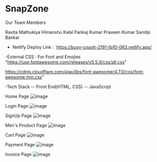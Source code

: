 # SnapZone


Our Team Members

Raxita Mathukiya
Himanshu Kalal
Pankaj Kumar
Praveen Kumar
Sandip Bankar


- Netlify Deploy Link : `https://busy-cough-2191-fp10-063.netlify.app/

-External CSS : 
For Font and Emojies 
"https://use.fontawesome.com/releases/v5.5.0/css/all.css"

https://cdnjs.cloudflare.com/ajax/libs/font-awesome/4.7.0/css/font-awesome.min.css"

-Tech Stack 
-- Front End(HTML, CSS)
-- JavaScript

Home Page
![image](https://github.com/raxitamathukiya/SnapZone/assets/36467733/1ddacb2c-c3bb-45db-846f-a1cfbed8d86d)

Login Page
![image](https://github.com/raxitamathukiya/SnapZone/assets/36467733/4453ada0-13a8-4d7e-919c-5e877b3257cf)

SignUp Page
![image](https://github.com/raxitamathukiya/SnapZone/assets/36467733/ed87b0cc-35ff-4ac1-96be-8dd6bcc4dcfb)

Men's Product Page
![image](https://github.com/raxitamathukiya/SnapZone/assets/36467733/8744d5a8-84da-4210-882f-bd31728339f0)

Cart Page
![image](https://github.com/raxitamathukiya/SnapZone/assets/36467733/cd70b6a3-aac1-4bb9-9d57-152a51917d32)

Payment Page
![image](https://github.com/raxitamathukiya/SnapZone/assets/36467733/ab4dd496-3ae7-49b7-8d96-46f84fafe913)

Invoice Page
![image](https://github.com/raxitamathukiya/SnapZone/assets/36467733/7c166e6e-f170-4037-990f-ffb5f29f53c3)



